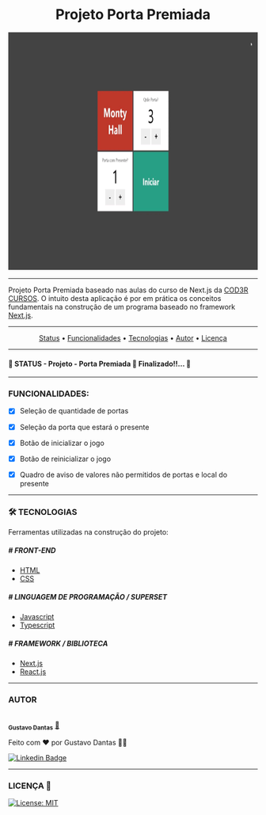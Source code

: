 <h1 align="center">Projeto Porta Premiada</h1>

<div align="center">
<img src="https://github.com/gustavomarim/imgs/blob/main/Porta-Premiada.gif" alt="Porta-Premiada" height="480">
</div>

---


Projeto Porta Premiada baseado nas aulas do curso de Next.js da [COD3R CURSOS](https://www.cod3r.com.br). O intuito desta aplicação é por em prática os conceitos fundamentais na construção de um programa baseado no framework [Next.js](https://nextjs.org).


---


<p align="center">
 <a href="#status">Status</a> •
 <a href="#funcionalidades">Funcionalidades</a> • 
 <a href="#tecnologias">Tecnologias</a> • 
 <a href="#autor">Autor</a> •
 <a href="#licença">Licença</a> 
</p>


---


<h4 id="status">🚧 STATUS - Projeto - Porta Premiada 🚀 Finalizado!!... 🚀</h4>


---


<h3 id="funcionalidades"> FUNCIONALIDADES:</h3>

 
- [x] Seleção de quantidade de portas
- [x] Seleção da porta que estará o presente
- [x] Botão de inicializar o jogo
- [x] Botão de reinicializar o jogo
- [x] Quadro de aviso de valores não permitidos de portas e local do presente


---


<h3 id="tecnologias"> 🛠 TECNOLOGIAS </h3>

Ferramentas utilizadas na construção do projeto:
<br>

##### # FRONT-END

* [HTML](https://developer.mozilla.org/pt-BR/docs/Web/HTML)<br>
* [CSS](https://developer.mozilla.org/pt-BR/docs/Web/CSS)<br>


##### # LINGUAGEM DE PROGRAMAÇÃO / SUPERSET
* [Javascript](https://developer.mozilla.org/pt-BR/docs/Web/JavaScript)<br>
* [Typescript](https://www.typescriptlang.org)<br>

##### # FRAMEWORK / BIBLIOTECA
* [Next.js](https://nextjs.org)
* [React.js](https://pt-br.reactjs.org)<br>


--- 

<h3 id="autor">AUTOR</h3>

<a href="https://github.com/gustavomarim">
 <img style="border-radius: 50%" src="https://avatars.githubusercontent.com/u/66189039?s=400&u=491817b0d3a8d48be60c450631a950c9d49154b2&v=4" width="100px;" alt=""/>
 <br />
 <sub><b>Gustavo Dantas</b></sub></a> <a href="https://github.com/gustavomarim" title="GitHub">🚀</a>


Feito com ❤️ por Gustavo Dantas 👋🏽

 [![Linkedin Badge](https://img.shields.io/badge/-LinkedIn-blue?style=flat-square&logo=Linkedin&logoColor=white&link=https://www.linkedin.com/in/gustavodantasmarim/)](https://www.linkedin.com/in/gustavodantasmarim/) 
 
 
 ---
 
<h3 id="licença">LICENÇA 📄</h3>

[![License: MIT](https://img.shields.io/badge/License-MIT-green.svg)](https://github.com/gustavomarim/porta-premiada-next.js/blob/main/LICENSE)
